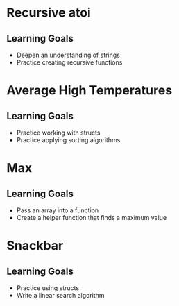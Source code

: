 <h1>Recursive atoi</h1>
<h2>Learning Goals</h2>
<ul>
<li>
  Deepen an understanding of strings
</li>
<li>
  Practice creating recursive functions
</li>
</ul>


<h1>Average High Temperatures</h1>
<h2>Learning Goals</h2>
<ul>
<li>
 Practice working with structs
</li>
<li>
 Practice applying sorting algorithms
</li>
</ul>



<h1>Max</h1>
<h2>Learning Goals</h2>
<ul>
<li>
Pass an array into a function
</li>
<li>
Create a helper function that finds a maximum value
</li>
</ul>



<h1>Snackbar</h1>
<h2>Learning Goals</h2>
<ul>
<li>
Practice using structs
</li>
<li>
Write a linear search algorithm
</li>
</ul>

